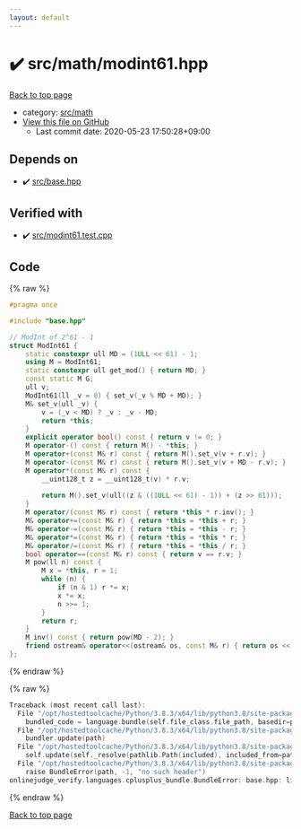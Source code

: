 ```yaml
---
layout: default
---
```


<!-- mathjax config similar to math.stackexchange -->
<script type="text/javascript" async
  src="https://cdnjs.cloudflare.com/ajax/libs/mathjax/2.7.5/MathJax.js?config=TeX-MML-AM_CHTML">
</script>
<script type="text/x-mathjax-config">
  MathJax.Hub.Config({
    TeX: { equationNumbers: { autoNumber: "AMS" }},
    tex2jax: {
      inlineMath: [ ['$','$'] ],
      processEscapes: true
    },
    "HTML-CSS": { matchFontHeight: false },
    displayAlign: "left",
    displayIndent: "2em"
  });
</script>

<script type="text/javascript" src="https://cdnjs.cloudflare.com/ajax/libs/jquery/3.4.1/jquery.min.js"></script>
<script src="https://cdn.jsdelivr.net/npm/jquery-balloon-js@1.1.2/jquery.balloon.min.js" integrity="sha256-ZEYs9VrgAeNuPvs15E39OsyOJaIkXEEt10fzxJ20+2I=" crossorigin="anonymous"></script>
<script type="text/javascript" src="../../../assets/js/copy-button.js"></script>
<link rel="stylesheet" href="../../../assets/css/copy-button.css" />


# :heavy_check_mark: src/math/modint61.hpp

<a href="../../../index.html">Back to top page</a>

* category: <a href="../../../index.html#fb2ef479237c7a939531a404fd0e5cb7">src/math</a>
* <a href="{{ site.github.repository_url }}/blob/master/src/math/modint61.hpp">View this file on GitHub</a>
    - Last commit date: 2020-05-23 17:50:28+09:00




## Depends on

* :heavy_check_mark: <a href="../base.hpp.html">src/base.hpp</a>


## Verified with

* :heavy_check_mark: <a href="../../../verify/src/modint61.test.cpp.html">src/modint61.test.cpp</a>


## Code

<a id="unbundled"></a>
{% raw %}
```cpp
#pragma once

#include "base.hpp"

// ModInt of 2^61 - 1
struct ModInt61 {
    static constexpr ull MD = (1ULL << 61) - 1;
    using M = ModInt61;
    static constexpr ull get_mod() { return MD; }
    const static M G;
    ull v;
    ModInt61(ll _v = 0) { set_v(_v % MD + MD); }
    M& set_v(ull _v) {
        v = (_v < MD) ? _v : _v - MD;
        return *this;
    }
    explicit operator bool() const { return v != 0; }
    M operator-() const { return M() - *this; }
    M operator+(const M& r) const { return M().set_v(v + r.v); }
    M operator-(const M& r) const { return M().set_v(v + MD - r.v); }
    M operator*(const M& r) const {
        __uint128_t z = __uint128_t(v) * r.v;
        
        return M().set_v(ull((z & ((1ULL << 61) - 1)) + (z >> 61)));
    }
    M operator/(const M& r) const { return *this * r.inv(); }
    M& operator+=(const M& r) { return *this = *this + r; }
    M& operator-=(const M& r) { return *this = *this - r; }
    M& operator*=(const M& r) { return *this = *this * r; }
    M& operator/=(const M& r) { return *this = *this / r; }
    bool operator==(const M& r) const { return v == r.v; }
    M pow(ll n) const {
        M x = *this, r = 1;
        while (n) {
            if (n & 1) r *= x;
            x *= x;
            n >>= 1;
        }
        return r;
    }
    M inv() const { return pow(MD - 2); }
    friend ostream& operator<<(ostream& os, const M& r) { return os << r.v; }
};

```
{% endraw %}

<a id="bundled"></a>
{% raw %}
```cpp
Traceback (most recent call last):
  File "/opt/hostedtoolcache/Python/3.8.3/x64/lib/python3.8/site-packages/onlinejudge_verify/docs.py", line 349, in write_contents
    bundled_code = language.bundle(self.file_class.file_path, basedir=pathlib.Path.cwd())
  File "/opt/hostedtoolcache/Python/3.8.3/x64/lib/python3.8/site-packages/onlinejudge_verify/languages/cplusplus.py", line 172, in bundle
    bundler.update(path)
  File "/opt/hostedtoolcache/Python/3.8.3/x64/lib/python3.8/site-packages/onlinejudge_verify/languages/cplusplus_bundle.py", line 282, in update
    self.update(self._resolve(pathlib.Path(included), included_from=path))
  File "/opt/hostedtoolcache/Python/3.8.3/x64/lib/python3.8/site-packages/onlinejudge_verify/languages/cplusplus_bundle.py", line 162, in _resolve
    raise BundleError(path, -1, "no such header")
onlinejudge_verify.languages.cplusplus_bundle.BundleError: base.hpp: line -1: no such header

```
{% endraw %}

<a href="../../../index.html">Back to top page</a>

